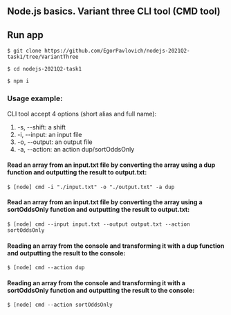 ## Node.js basics. Variant three CLI tool (CMD tool)

## Run app

```
$ git clone https://github.com/EgorPavlovich/nodejs-2021Q2-task1/tree/VariantThree
```

```
$ cd nodejs-2021Q2-task1
```

```
$ npm i
```

### Usage example:

CLI tool accept 4 options (short alias and full name):

1.  -s, --shift: a shift
2.  -i, --input: an input file
3.  -o, --output: an output file
4.  -a, --action: an action dup/sortOddsOnly

#### Read an array from an input.txt file by converting the array using a dup function and outputting the result to output.txt:

```
$ [node] cmd -i "./input.txt" -o "./output.txt" -a dup
```

#### Read an array from an input.txt file by converting the array using a sortOddsOnly function and outputting the result to output.txt:

```
$ [node] cmd --input input.txt --output output.txt --action sortOddsOnly
```

#### Reading an array from the console and transforming it with a dup function and outputting the result to the console:

```
$ [node] cmd --action dup
```

#### Reading an array from the console and transforming it with a sortOddsOnly function and outputting the result to the console:

```
$ [node] cmd --action sortOddsOnly
```
